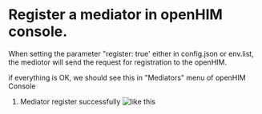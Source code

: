 # Register a mediator in openHIM console.
When setting the parameter "register: true' either in config.json or env.list, the mediotor will send the request for registration to the openHIM.

if everything is OK, we should see this in "Mediators" menu of openHIM Console
1. Mediator register successfully ![like this](docs/images/mediator_registration.jpg)

